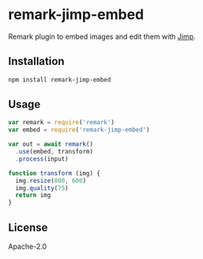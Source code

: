 # remark-jimp-embed

Remark plugin to embed images and edit them with [Jimp](https://github.com/oliver-moran/jimp).

## Installation

```sh
npm install remark-jimp-embed
```

## Usage

```js
var remark = require('remark')
var embed = require('remark-jimp-embed')

var out = await remark()
  .use(embed, transform)
  .process(input)

function transform (img) {
  img.resize(800, 600)
  img.quality(75)
  return img
}
```

## License

Apache-2.0
